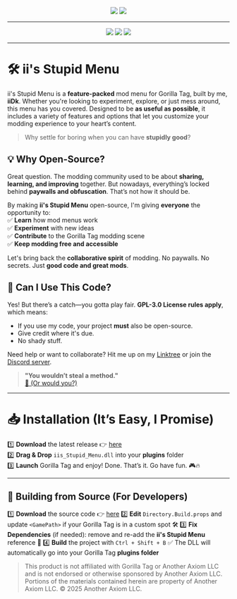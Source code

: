 
  
<p align="center">
  <a href="#"><img src="https://i.imgur.com/aOzcbjM.png"></a>
  <a href="#"><img src="https://i.imgur.com/W2ZjSPs.png"></a>
</p>

---

<p align="center">
	<a href="https://github.com/iiDk-the-actual/iis.Stupid.Menu/releases"><img src="https://img.shields.io/github/v/release/iiDk-the-actual/iis.Stupid.Menu?label=version&style=for-the-badge"></a>
	<a href="https://github.com/iiDk-the-actual/iis.Stupid.Menu/releases/latest"><img src="https://img.shields.io/github/downloads/iiDk-the-actual/iis.Stupid.Menu/latest/iis_Stupid_Menu.dll?style=for-the-badge"></a>
	<a href="https://discord.gg/iidk"><img src="https://img.shields.io/discord/1170093288557129748?label=discord&style=for-the-badge&color=blueviolet"></a>
</p>

---

# 🛠️ ii's Stupid Menu  
ii's Stupid Menu is a **feature-packed** mod menu for Gorilla Tag, built by me, **iiDk**. Whether you're looking to experiment, explore, or just mess around, this menu has you covered. Designed to be **as useful as possible**, it includes a variety of features and options that let you customize your modding experience to your heart’s content.  

> Why settle for boring when you can have **stupidly good**?  

## 💡 Why Open-Source?  
Great question. The modding community used to be about **sharing, learning, and improving** together. But nowadays, everything’s locked behind **paywalls and obfuscation**. That’s not how it should be.  

By making **ii's Stupid Menu** open-source, I'm giving **everyone** the opportunity to:  
✅ **Learn** how mod menus work  
✅ **Experiment** with new ideas  
✅ **Contribute** to the Gorilla Tag modding scene  
✅ **Keep modding free and accessible**  

Let's bring back the **collaborative spirit** of modding. No paywalls. No secrets. Just **good code and great mods**.  

## 📜 Can I Use This Code?  
Yes! But there’s a catch—you gotta play fair. **GPL-3.0 License rules apply**, which means:  
- If you use my code, your project **must** also be open-source.  
- Give credit where it's due.  
- No shady stuff.  

Need help or want to collaborate? Hit me up on my [Linktree](https://linktr.ee/iiWasHere) or join the [Discord server](https://discord.gg/iidk).  

> **"You wouldn’t steal a method."**  
> [🎥 (Or would you?)](https://www.youtube.com/watch?v=zMBqPdMzZ9E)  

---

# 📥 Installation (It’s Easy, I Promise)  
1️⃣ **Download** the latest release 👉 [here](https://github.com/iiDk-the-actual/iis.Stupid.Menu/releases/latest)  
2️⃣ **Drag & Drop** `iis_Stupid_Menu.dll` into your **plugins** folder  
3️⃣ **Launch** Gorilla Tag and enjoy!
Done. That’s it. Go have fun. 🎮🔥

---

## 🧱 Building from Source (For Developers)

1️⃣ **Download** the source code 👉 [here](https://github.com/iiDk-the-actual/iis.Stupid.Menu/releases/latest)
2️⃣ **Edit** `Directory.Build.props` and update `<GamePath>` if your Gorilla Tag is in a custom spot 🛠️
3️⃣ **Fix Dependencies** (if needed): remove and re-add the **ii's Stupid Menu** reference 🔁
4️⃣ **Build** the project with `Ctrl + Shift + B`
✅ The DLL will automatically go into your Gorilla Tag **plugins folder**

> This product is not affiliated with Gorilla Tag or Another Axiom LLC and is not endorsed or otherwise sponsored by Another Axiom LLC. Portions of the materials contained herein are property of Another Axiom LLC. © 2025 Another Axiom LLC.